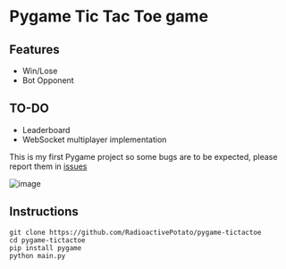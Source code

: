 # Pygame Tic Tac Toe game

## Features
- Win/Lose
- Bot Opponent

## TO-DO
- Leaderboard
- WebSocket multiplayer implementation

This is my first Pygame project so some bugs are to be expected, please report them in [issues](https://github.com/RadioactivePotato/pygame-tictactoe/issues)

![image](https://github.com/user-attachments/assets/e9597ccd-6455-4a2c-8afd-a647e9101f7a)


## Instructions
```
git clone https://github.com/RadioactivePotato/pygame-tictactoe
cd pygame-tictactoe
pip install pygame
python main.py
```
